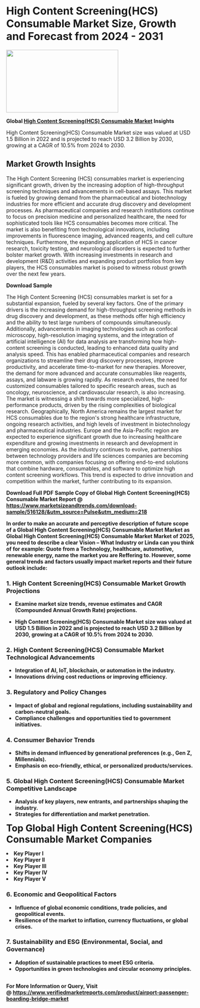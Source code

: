 <H1>High Content Screening(HCS) Consumable Market Size, Growth and Forecast from 2024 - 2031</H1><img class="aligncenter size-medium wp-image-584254" src="https://thirdeyenews.in/wp-content/uploads/2024/09/Global-Market-Research-300x168.jpeg" alt="" width="300" height="168" /><p><strong>Global&nbsp;<a href="https://www.marketsizeandtrends.com/download-sample/516128/&amp;utm_source=Pulse&amp;utm_medium=218">High Content Screening(HCS) Consumable Market</a> Insights</strong></p><p>High Content Screening(HCS) Consumable Market size was valued at USD 1.5 Billion in 2022 and is projected to reach USD 3.2 Billion by 2030, growing at a CAGR of 10.5% from 2024 to 2030.</p><p><h2>Market Growth Insights</h2> <p>The High Content Screening (HCS) consumables market is experiencing significant growth, driven by the increasing adoption of high-throughput screening techniques and advancements in cell-based assays. This market is fueled by growing demand from the pharmaceutical and biotechnology industries for more efficient and accurate drug discovery and development processes. As pharmaceutical companies and research institutions continue to focus on precision medicine and personalized healthcare, the need for sophisticated tools like HCS consumables becomes more critical. The market is also benefiting from technological innovations, including improvements in fluorescence imaging, advanced reagents, and cell culture techniques. Furthermore, the expanding application of HCS in cancer research, toxicity testing, and neurological disorders is expected to further bolster market growth. With increasing investments in research and development (R&D) activities and expanding product portfolios from key players, the HCS consumables market is poised to witness robust growth over the next few years.</p> <p><strong>Download Sample</strong></p> <p>The High Content Screening (HCS) consumables market is set for a substantial expansion, fueled by several key factors. One of the primary drivers is the increasing demand for high-throughput screening methods in drug discovery and development, as these methods offer high efficiency and the ability to test large numbers of compounds simultaneously. Additionally, advancements in imaging technologies such as confocal microscopy, high-resolution imaging systems, and the integration of artificial intelligence (AI) for data analysis are transforming how high-content screening is conducted, leading to enhanced data quality and analysis speed. This has enabled pharmaceutical companies and research organizations to streamline their drug discovery processes, improve productivity, and accelerate time-to-market for new therapies. Moreover, the demand for more advanced and accurate consumables like reagents, assays, and labware is growing rapidly. As research evolves, the need for customized consumables tailored to specific research areas, such as oncology, neuroscience, and cardiovascular research, is also increasing. The market is witnessing a shift towards more specialized, high-performance products, driven by the rising complexities of biological research. Geographically, North America remains the largest market for HCS consumables due to the region's strong healthcare infrastructure, ongoing research activities, and high levels of investment in biotechnology and pharmaceutical industries. Europe and the Asia-Pacific region are expected to experience significant growth due to increasing healthcare expenditure and growing investments in research and development in emerging economies. As the industry continues to evolve, partnerships between technology providers and life sciences companies are becoming more common, with companies focusing on offering end-to-end solutions that combine hardware, consumables, and software to optimize high content screening workflows. This trend is expected to drive innovation and competition within the market, further contributing to its expansion. <p><strong></p><p><span class=""><strong>Download Full PDF Sample Copy of Global High Content Screening(HCS) Consumable Market Report</strong> @ <a href="https://www.marketsizeandtrends.com/download-sample/516128/&amp;utm_source=Pulse&amp;utm_medium=218" target="_blank">https://www.marketsizeandtrends.com/download-sample/516128/&amp;utm_source=Pulse&amp;utm_medium=218</a></span></p><p>In order to make an accurate and perceptive description of future scope of a Global&nbsp;High Content Screening(HCS) Consumable Market Market as Global&nbsp;High Content Screening(HCS) Consumable Market Market of 2025, you need to describe a clear Vision &ndash; What Industry or Linda can you think of for example: Quote from a Technology, healthcare, automotive, renewable energy, name the market you are Reffering to. However, some general trends and factors usually impact market reports and their future outlook include:</p><h3>1.&nbsp;<strong>High Content Screening(HCS) Consumable Market Growth Projections</strong></h3><ul><li>Examine market size trends, revenue estimates and CAGR (Compounded Annual Growth Rate) projections.</li><li><p>High Content Screening(HCS) Consumable Market size was valued at USD 1.5 Billion in 2022 and is projected to reach USD 3.2 Billion by 2030, growing at a CAGR of 10.5% from 2024 to 2030.</p></li></ul><h3>2.&nbsp;<strong>High Content Screening(HCS) Consumable Market Technological Advancements</strong></h3><ul><li>Integration of AI, IoT, blockchain, or automation in the industry.</li><li>Innovations driving cost reductions or improving efficiency.</li></ul><h3>3.&nbsp;<strong>Regulatory and Policy Changes</strong></h3><ul><li>Impact of global and regional regulations, including sustainability and carbon-neutral goals.</li><li>Compliance challenges and opportunities tied to government initiatives.</li></ul><h3>4.&nbsp;<strong>Consumer Behavior Trends</strong></h3><ul><li>Shifts in demand influenced by generational preferences (e.g., Gen Z, Millennials).</li><li>Emphasis on eco-friendly, ethical, or personalized products/services.</li></ul><h3>5.&nbsp;<strong>Global High Content Screening(HCS) Consumable Market Competitive Landscape</strong></h3><ul><li>Analysis of key players, new entrants, and partnerships shaping the industry.</li><li>Strategies for differentiation and market penetration.</li></ul><p data-pm-slice="1 1 []"><span style="color: inherit; font-family: inherit; font-size: 25px;">Top Global High Content Screening(HCS) Consumable Market Companies</span></p><div class="" data-test-id=""><p><li>Key Player I</li><li> Key Player II</li><li> Key Player III</li><li> Key Player IV</li><li> Key Player V</li></p></div><h3>6.&nbsp;<strong>Economic and Geopolitical Factors</strong></h3><ul><li>Influence of global economic conditions, trade policies, and geopolitical events.</li><li>Resilience of the market to inflation, currency fluctuations, or global crises.</li></ul><h3>7.&nbsp;<strong>Sustainability and ESG (Environmental, Social, and Governance)</strong></h3><ul><li>Adoption of sustainable practices to meet ESG criteria.</li><li>Opportunities in green technologies and circular economy principles.</li></ul><h2><strong style="font-size: 14px;">For More Information or Query, Visit @&nbsp;</strong><a style="background-color: #ffffff; font-size: 14px;" href="https://www.marketsizeandtrends.com/report/high-content-screening-hcs-consumable-market/" target="_blank">https://www.verifiedmarketreports.com/product/airport-passenger-boarding-bridge-market</a></h2>
